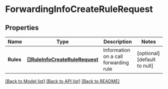 # ForwardingInfoCreateRuleRequest

## Properties
Name | Type | Description | Notes
------------ | ------------- | ------------- | -------------
**Rules** | [**[]RuleInfoCreateRuleRequest**](RuleInfoCreateRuleRequest.md) | Information on a call forwarding rule | [optional] [default to null]

[[Back to Model list]](../README.md#documentation-for-models) [[Back to API list]](../README.md#documentation-for-api-endpoints) [[Back to README]](../README.md)


